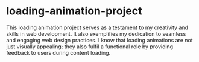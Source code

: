 # loading-animation-project
This loading animation project serves as a testament to my creativity and skills in web development. It also exemplifies my dedication to seamless and engaging web design practices. I know that loading animations are not just visually appealing; they also fulfil a functional role by providing feedback to users during content loading.
